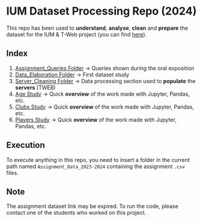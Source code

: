 # IUM Dataset Processing Repo (2024)
This repo has been used to **understand**, **analyse**, **clean** and **prepare** the dataset for the IUM & T-Web project (you can find [here](https://github.com/IvanLusso/LussoSchiavoneStefanettiIUM-Tweb)).

## Index
1. [Assignment_Queries Folder](Assignment_Queries) $\rightarrow$  Queries shown during the oral exposition
2. [Data_Elaboration Folder](./Data_Elaboration) $\rightarrow$ First dataset study
3. [Server_Cleaning Folder](./Server_Cleaning) $\rightarrow$ Data processing section used to **populate** the **servers** (TWEB)
4. [Age Study](./Assignment_Queries/age_analysis.ipynb) $\rightarrow$ Quick **overview** of the work made with Jupyter, Pandas, etc.
5. [Clubs Study](./Assignment_Queries/clubs_analysis.ipynb) $\rightarrow$ Quick **overview** of the work made with Jupyter, Pandas, etc.
6. [Players Study](./Assignment_Queries/players_analysis.ipynb) $\rightarrow$ Quick **overview** of the work made with Jupyter, Pandas, etc.

## Execution
To execute anything in this repo, you need to insert a folder in the current path named `Assignment_Data_2023-2024`
containing the assignment `.csv` files.

## Note
The assignment dataset link may be expired. To run the code, please contact one of the students who worked on this project.
